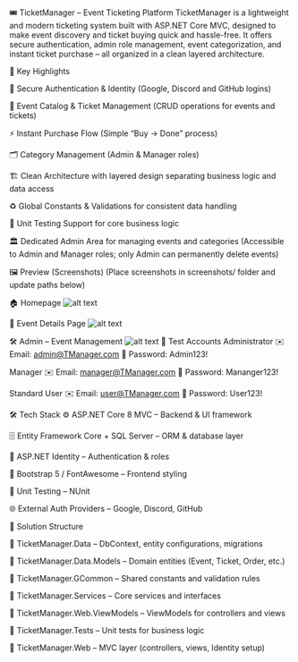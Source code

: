 🎟️ TicketManager – Event Ticketing Platform
TicketManager is a lightweight and modern ticketing system built with ASP.NET Core MVC, designed to make event discovery and ticket buying quick and hassle-free.
It offers secure authentication, admin role management, event categorization, and instant ticket purchase – all organized in a clean layered architecture.

🌟 Key Highlights

🔐 Secure Authentication & Identity
(Google, Discord and GitHub logins)

🎫 Event Catalog & Ticket Management
(CRUD operations for events and tickets)

⚡ Instant Purchase Flow
(Simple “Buy → Done” process)

🗂️ Category Management (Admin & Manager roles)

🏗️ Clean Architecture with layered design separating business logic and data access

♻️ Global Constants & Validations for consistent data handling

🧪 Unit Testing Support for core business logic

🏛️ Dedicated Admin Area for managing events and categories
(Accessible to Admin and Manager roles; only Admin can permanently delete events)

🖼️ Preview (Screenshots)
(Place screenshots in screenshots/ folder and update paths below)

🏠 Homepage
![alt text](image.png)

📄 Event Details Page
![alt text](image.png)

🛠️ Admin – Event Management
![alt text](image-1.png)
👤 Test Accounts
Administrator
✉️ Email: admin@TManager.com
🔑 Password: Admin123!

Manager
✉️ Email: manager@TManager.com
🔑 Password: Mananger123!

Standard User
✉️ Email: user@TManager.com
🔑 Password: User123!

🛠 Tech Stack
⚙️ ASP.NET Core 8 MVC – Backend & UI framework

🗄️ Entity Framework Core + SQL Server – ORM & database layer

🔑 ASP.NET Identity – Authentication & roles

🎨 Bootstrap 5 / FontAwesome – Frontend styling

🧪 Unit Testing – NUnit

🌐 External Auth Providers – Google, Discord, GitHub

📂 Solution Structure

📁 TicketManager.Data – DbContext, entity configurations, migrations

📁 TicketManager.Data.Models – Domain entities (Event, Ticket, Order, etc.)

📁 TicketManager.GCommon – Shared constants and validation rules

📁 TicketManager.Services – Core services and interfaces

📁 TicketManager.Web.ViewModels – ViewModels for controllers and views

📁 TicketManager.Tests – Unit tests for business logic

📁 TicketManager.Web – MVC layer (controllers, views, Identity setup)

